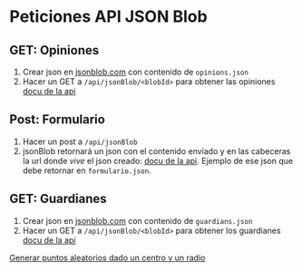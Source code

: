 # Peticiones API JSON Blob

## GET: Opiniones

1. Crear json en [jsonblob.com](https://jsonblob.com/) con contenido de `opinions.json`
2. Hacer un GET a `/api/jsonBlob/<blobId>` para obtener las opiniones [docu de la api](https://jsonblob.com/api)

## Post: Formulario

1. Hacer un post a `/api/jsonBlob`
2. jsonBlob retornará un json con el contenido envíado y en las cabeceras la url donde *vive* el json creado: [docu de la api](https://jsonblob.com/api). Ejemplo de ese json que debe retornar en `formulario.json`.

## GET: Guardianes

1. Crear json en [jsonblob.com](https://jsonblob.com/) con contenido de `guardians.json`
2. Hacer un GET a `/api/jsonBlob/<blobId>` para obtener los guardianes [docu de la api](https://jsonblob.com/api)

[Generar puntos aleatorios dado un centro y un radio](http://www.geomidpoint.com/random/)